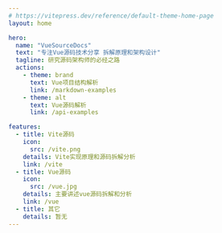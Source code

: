 ```yaml
---
# https://vitepress.dev/reference/default-theme-home-page
layout: home

hero:
  name: "VueSourceDocs"
  text: "专注Vue源码技术分享 拆解原理和架构设计"
  tagline: 研究源码架构师的必经之路
  actions:
    - theme: brand
      text: Vue项目结构解析
      link: /markdown-examples
    - theme: alt
      text: Vue源码解析
      link: /api-examples

features:
  - title: Vite源码
    icon: 
      src: /vite.png
    details: Vite实现原理和源码拆解分析
    link: /vite
  - title: Vue源码
    icon: 
      src: /vue.jpg
    details: 主要讲述vue源码拆解和分析
    link: /vue
  - title: 其它
    details: 暂无
---
```


